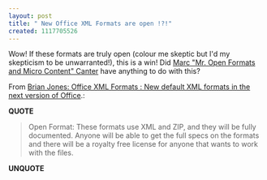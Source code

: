 ```yaml
---
layout: post
title: " New Office XML Formats are open !?!"
created: 1117705526
---
```

<p>Wow! If these formats are truly open (colour me skeptic but I'd my skepticism to be unwarranted!), this is a win! Did <a href="http://marc.blogs.it/">Marc "Mr. Open Formats and Micro Content" Canter</a> have anything to do with this?</p>

<p>From <a href="http://blogs.msdn.com/brian_jones/archive/2005/06/01/424085.aspx">Brian Jones: Office XML Formats : New default XML formats in the next version of Office</a>.:</p>
<p><b>QUOTE</b></p><blockquote>Open Format: These formats use XML and ZIP, and they will be fully documented. Anyone will be able to get the full specs on the formats and there will be a royalty free license for anyone that wants to work with the files.
</blockquote><p><b>UNQUOTE</b></p>



